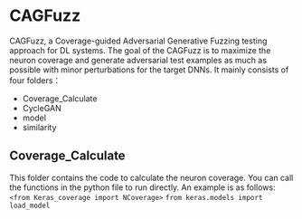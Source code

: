 # CAGFuzz
CAGFuzz, a Coverage-guided Adversarial Generative Fuzzing testing approach for DL systems. The goal of the CAGFuzz is to maximize the neuron coverage and generate adversarial test examples as much as possible with minor perturbations for the target DNNs. It mainly consists of four folders：
* Coverage_Calculate
* CycleGAN
* model
* similarity
## Coverage_Calculate
This folder contains the code to calculate the neuron coverage. You can call the functions in the python file to run directly. An example is as follows:
`<from Keras_coverage import NCoverage>`
`from keras.models import load_model`
